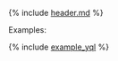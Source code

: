 {% include [header.md](query_metrics_header.md) %}

Examples:

{% include [example_yql](query_metrics_example_yql.md) %}
